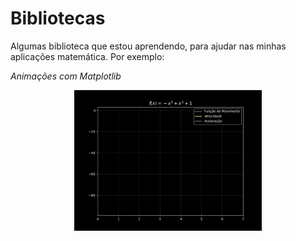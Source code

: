 # Bibliotecas

Algumas biblioteca que estou aprendendo, para ajudar nas minhas aplicações matemática. Por exemplo:

*Animações com Matplotlib*
<p align="center">
  <img src="./Animacoes/Calculo I/1-Funcoes/Função de Movimenro.gif" alt="GIF 1" width="300"/>
</p>
